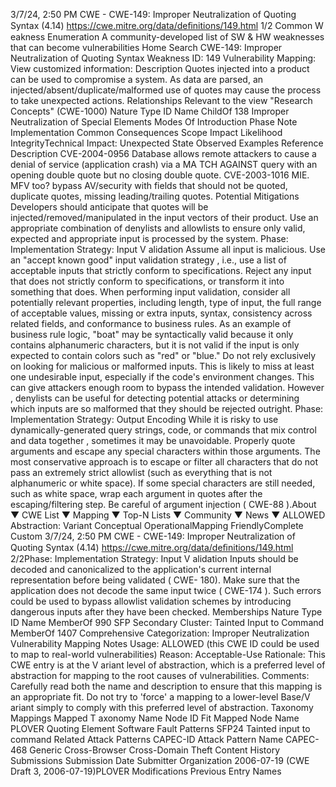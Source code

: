 3/7/24, 2:50 PM CWE - CWE-149: Improper Neutralization of Quoting Syntax (4.14)
https://cwe.mitre.org/data/deﬁnitions/149.html 1/2
Common W eakness Enumeration
A community-developed list of SW & HW weaknesses that can become
vulnerabilities
Home Search
CWE-149: Improper Neutralization of Quoting Syntax
Weakness ID: 149
Vulnerability Mapping: 
View customized information:
 Description
Quotes injected into a product can be used to compromise a system. As data are parsed, an injected/absent/duplicate/malformed use
of quotes may cause the process to take unexpected actions.
 Relationships
 Relevant to the view "Research Concepts" (CWE-1000)
Nature Type ID Name
ChildOf 138 Improper Neutralization of Special Elements
 Modes Of Introduction
Phase Note
Implementation
 Common Consequences
Scope Impact Likelihood
IntegrityTechnical Impact: Unexpected State
 Observed Examples
Reference Description
CVE-2004-0956 Database allows remote attackers to cause a denial of service (application crash) via a MA TCH
AGAINST query with an opening double quote but no closing double quote.
CVE-2003-1016 MIE. MFV too? bypass AV/security with fields that should not be quoted, duplicate quotes, missing
leading/trailing quotes.
 Potential Mitigations
Developers should anticipate that quotes will be injected/removed/manipulated in the input vectors of their product. Use an
appropriate combination of denylists and allowlists to ensure only valid, expected and appropriate input is processed by the
system.
Phase: Implementation
Strategy: Input V alidation
Assume all input is malicious. Use an "accept known good" input validation strategy , i.e., use a list of acceptable inputs that
strictly conform to specifications. Reject any input that does not strictly conform to specifications, or transform it into something
that does.
When performing input validation, consider all potentially relevant properties, including length, type of input, the full range of
acceptable values, missing or extra inputs, syntax, consistency across related fields, and conformance to business rules. As an
example of business rule logic, "boat" may be syntactically valid because it only contains alphanumeric characters, but it is not
valid if the input is only expected to contain colors such as "red" or "blue."
Do not rely exclusively on looking for malicious or malformed inputs. This is likely to miss at least one undesirable input,
especially if the code's environment changes. This can give attackers enough room to bypass the intended validation. However ,
denylists can be useful for detecting potential attacks or determining which inputs are so malformed that they should be rejected
outright.
Phase: Implementation
Strategy: Output Encoding
While it is risky to use dynamically-generated query strings, code, or commands that mix control and data together , sometimes it
may be unavoidable. Properly quote arguments and escape any special characters within those arguments. The most
conservative approach is to escape or filter all characters that do not pass an extremely strict allowlist (such as everything that is
not alphanumeric or white space). If some special characters are still needed, such as white space, wrap each argument in
quotes after the escaping/filtering step. Be careful of argument injection ( CWE-88 ).About ▼ CWE List ▼ Mapping ▼ Top-N Lists ▼ Community ▼ News ▼
ALLOWED
Abstraction: Variant
Conceptual OperationalMapping
FriendlyComplete Custom
3/7/24, 2:50 PM CWE - CWE-149: Improper Neutralization of Quoting Syntax (4.14)
https://cwe.mitre.org/data/deﬁnitions/149.html 2/2Phase: Implementation
Strategy: Input V alidation
Inputs should be decoded and canonicalized to the application's current internal representation before being validated ( CWE-
180). Make sure that the application does not decode the same input twice ( CWE-174 ). Such errors could be used to bypass
allowlist validation schemes by introducing dangerous inputs after they have been checked.
 Memberships
Nature Type ID Name
MemberOf 990 SFP Secondary Cluster: Tainted Input to Command
MemberOf 1407 Comprehensive Categorization: Improper Neutralization
 Vulnerability Mapping Notes
Usage: ALLOWED (this CWE ID could be used to map to real-world vulnerabilities)
Reason: Acceptable-Use
Rationale:
This CWE entry is at the V ariant level of abstraction, which is a preferred level of abstraction for mapping to the root causes of
vulnerabilities.
Comments:
Carefully read both the name and description to ensure that this mapping is an appropriate fit. Do not try to 'force' a mapping to a
lower-level Base/V ariant simply to comply with this preferred level of abstraction.
 Taxonomy Mappings
Mapped T axonomy Name Node ID Fit Mapped Node Name
PLOVER Quoting Element
Software Fault Patterns SFP24 Tainted input to command
 Related Attack Patterns
CAPEC-ID Attack Pattern Name
CAPEC-468 Generic Cross-Browser Cross-Domain Theft
 Content History
 Submissions
Submission Date Submitter Organization
2006-07-19
(CWE Draft 3, 2006-07-19)PLOVER
 Modifications
 Previous Entry Names
